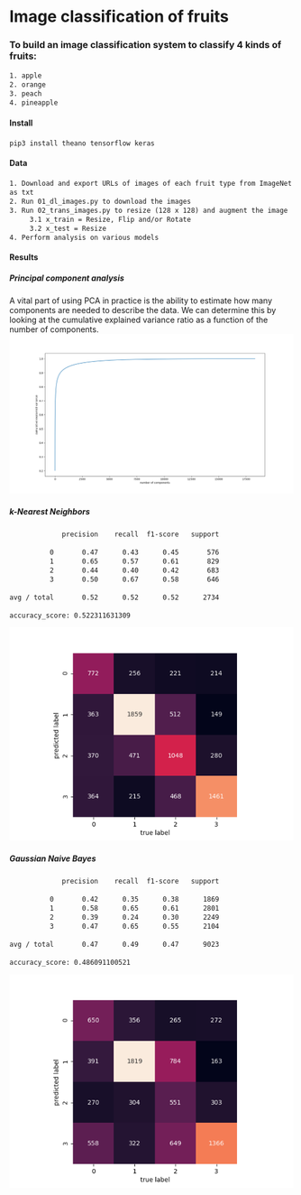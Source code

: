 # Image classification of fruits

### To build an image classification system to classify 4 kinds of fruits: 
~~~
1. apple
2. orange
3. peach
4. pineapple
~~~

#### Install
~~~
pip3 install theano tensorflow keras
~~~

#### Data
~~~
1. Download and export URLs of images of each fruit type from ImageNet as txt
2. Run 01_dl_images.py to download the images
3. Run 02_trans_images.py to resize (128 x 128) and augment the image 
     3.1 x_train = Resize, Flip and/or Rotate
     3.2 x_test = Resize
4. Perform analysis on various models
~~~

#### Results

##### Principal component analysis 
A vital part of using PCA in practice is the ability to estimate how many components are needed to describe the data. We can determine this by looking at the cumulative explained variance ratio as a function of the number of components.
![pca](pca.png)

##### k-Nearest Neighbors
~~~
             precision    recall  f1-score   support

          0       0.47      0.43      0.45       576
          1       0.65      0.57      0.61       829
          2       0.44      0.40      0.42       683
          3       0.50      0.67      0.58       646

avg / total       0.52      0.52      0.52      2734

accuracy_score: 0.522311631309
~~~
![Confusion Matrix](knn_confusion.png)

##### Gaussian Naive Bayes
~~~
             precision    recall  f1-score   support

          0       0.42      0.35      0.38      1869
          1       0.58      0.65      0.61      2801
          2       0.39      0.24      0.30      2249
          3       0.47      0.65      0.55      2104

avg / total       0.47      0.49      0.47      9023

accuracy_score: 0.486091100521
~~~
![Confusion Matrix](gnb_confusion.png)
